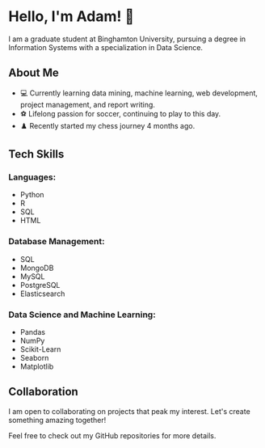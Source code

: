 # Hello, I'm Adam! 👋

I am a graduate student at Binghamton University, pursuing a degree in Information Systems with a specialization in Data Science.

## About Me

- 💻 Currently learning data mining, machine learning, web development, project management, and report writing.
- ⚽ Lifelong passion for soccer, continuing to play to this day.
- ♟️ Recently started my chess journey 4 months ago.

## Tech Skills

### Languages:
- Python
- R
- SQL
- HTML

### Database Management:
- SQL
- MongoDB
- MySQL
- PostgreSQL
- Elasticsearch

### Data Science and Machine Learning:
- Pandas
- NumPy
- Scikit-Learn
- Seaborn
- Matplotlib


## Collaboration

I am open to collaborating on projects that peak my interest. Let's create something amazing together!

Feel free to check out my GitHub repositories for more details.

<!---
adacersos/adacersos is a ✨ special ✨ repository because its `README.md` (this file) appears on your GitHub profile.
You can click the Preview link to take a look at your changes.
--->
